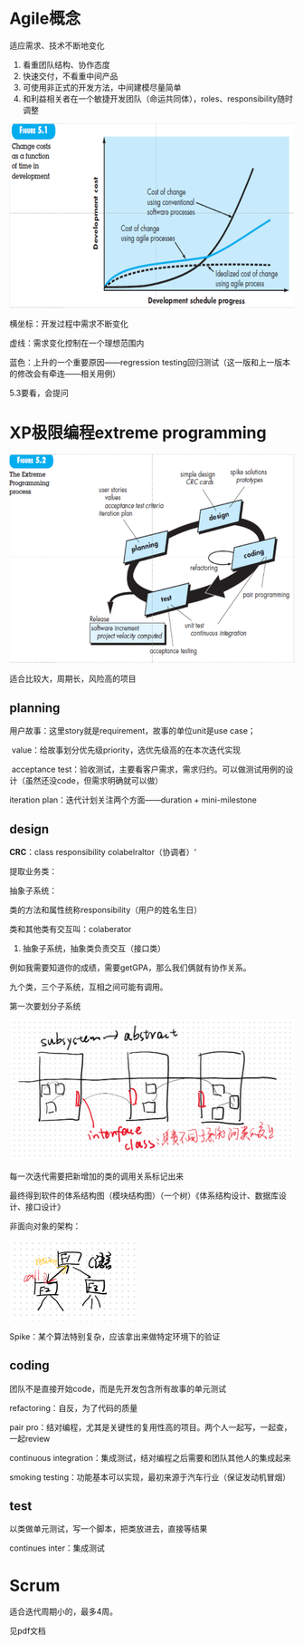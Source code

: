 # Agile概念

适应需求、技术不断地变化

1. 看重团队结构、协作态度
2. 快速交付，不看重中间产品
3. 可使用非正式的开发方法，中间建模尽量简单
4. 和利益相关者在一个敏捷开发团队（命运共同体），roles、responsibility随时调整

![image-20211025103408928](ch5敏捷开发.assets/image-20211025103408928-16351292550421.png)

横坐标：开发过程中需求不断变化

虚线：需求变化控制在一个理想范围内

蓝色：上升的一个重要原因——regression testing回归测试（这一版和上一版本的修改会有牵连——相关用例）

5.3要看，会提问

# XP极限编程extreme programming

![image-20211025105239448](ch5敏捷开发.assets/image-20211025105239448.png)

适合比较大，周期长，风险高的项目

## planning

用户故事：这里story就是requirement，故事的单位unit是use case；

​	value：给故事划分优先级priority，选优先级高的在本次迭代实现

​	acceptance test：验收测试，主要看客户需求，需求归约。可以做测试用例的设	计（虽然还没code，但需求明确就可以做）

iteration plan：迭代计划关注两个方面——duration + mini-milestone

## design

**CRC**：class responsibility colabelraltor（协调者）‘

提取业务类：

抽象子系统：

类的方法和属性统称responsibility（用户的姓名生日）



类和其他类有交互叫：colaberator

1. 抽象子系统，抽象类负责交互（接口类）

例如我需要知道你的成绩，需要getGPA，那么我们俩就有协作关系。



九个类，三个子系统，互相之间可能有调用。

第一次要划分子系统

![image-20211027101703873](ch5敏捷开发.assets/image-20211027101703873.png)

每一次迭代需要把新增加的类的调用关系标记出来

最终得到软件的体系结构图（模块结构图）（一个树）《体系结构设计、数据库设计、接口设计》



非面向对象的架构：

<img src="ch5敏捷开发.assets/image-20211027101918803.png" alt="image-20211027101918803" style="zoom:33%;" />



Spike：某个算法特别复杂，应该拿出来做特定环境下的验证



## coding

团队不是直接开始code，而是先开发包含所有故事的单元测试

refactoring：自反，为了代码的质量

pair pro：结对编程，尤其是关键性的复用性高的项目。两个人一起写，一起查，一起review

continuous integration：集成测试，结对编程之后需要和团队其他人的集成起来

smoking testing：功能基本可以实现，最初来源于汽车行业（保证发动机冒烟）

## test

以类做单元测试，写一个脚本，把类放进去，直接等结果

continues inter：集成测试

# Scrum

适合迭代周期小的，最多4周。  

见pdf文档
















